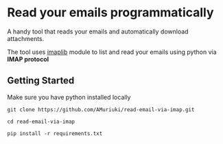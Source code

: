 # Read your emails programmatically
A handy tool that reads your emails and automatically download attachments. 

The tool uses [imaplib](https://docs.python.org/3/library/imaplib.html) module to list and read your emails using python via **IMAP protocol**

## Getting Started
Make sure you have python installed locally

```
git clone https://github.com/AMuriuki/read-email-via-imap.git

cd read-email-via-imap

pip install -r requirements.txt
```

